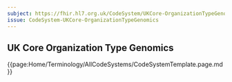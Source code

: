 ```yaml
---
subject: https://fhir.hl7.org.uk/CodeSystem/UKCore-OrganizationTypeGenomics
issue: CodeSystem-UKCore-OrganizationTypeGenomics
---
```

##  UK Core Organization Type Genomics

{{page:Home/Terminology/AllCodeSystems/CodeSystemTemplate.page.md}}